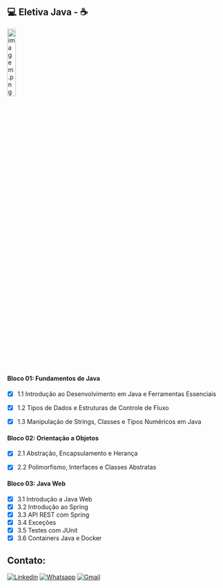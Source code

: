 ## 💻️ Eletiva Java - ☕

<img src="https://media2.giphy.com/media/e6w3i2arfjIoI8hWy0/giphy.gif?cid=ecf05e47zwr41l2zle2hgii85qd0ott15xy1ue058qpqlopt&rid=giphy.gif&ct=g" alt="imagem.png" style="width: 20%;"> <br>

#### Bloco 01: Fundamentos de Java

 - [x] 1.1  Introdução ao Desenvolvimento em Java e Ferramentas Essenciais
 - [x] 1.2  Tipos de Dados e Estruturas de Controle de Fluxo
 - [x] 1.3  Manipulação de Strings, Classes e Tipos Numéricos em Java


#### Bloco 02: Orientação a Objetos

 - [x] 2.1  Abstração, Encapsulamento e Herança
 - [x] 2.2  Polimorfismo, Interfaces e Classes Abstratas
 

#### Bloco 03: Java Web

 - [x] 3.1  Introdução a Java Web
 - [x] 3.2  Introdução ao Spring
 - [x] 3.3  API REST com Spring
 - [x] 3.4  Exceções
 - [x] 3.5  Testes com JUnit
 - [x] 3.6  Containers Java e Docker
 
## Contato:

[![Linkedin](https://img.shields.io/badge/LinkedIn-0077B5?style=for-the-badge&logo=linkedin&logoColor=white)](https://www.linkedin.com/in/varela-thierry/)
[![Whatsapp](https://img.shields.io/badge/WhatsApp-25D366?style=for-the-badge&logo=whatsapp&logoColor=white)](https://wa.me/41999240022)
[![Gmail](https://img.shields.io/badge/Gmail-D14836?style=for-the-badge&logo=gmail&logoColor=white)](mailto:varelathierry@gmail.com)
